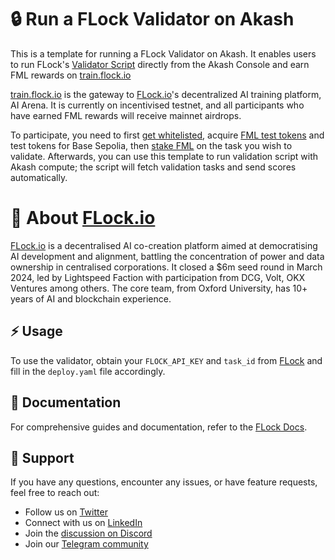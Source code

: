 # 🔒 Run a FLock Validator on Akash

This is a template for running a FLock Validator on Akash. It enables users to run FLock's [Validator Script](https://github.com/FLock-io/llm-loss-validator/tree/main) directly from the Akash Console and earn FML rewards on [train.flock.io](http://train.flock.io/)

[train.flock.io](http://train.flock.io/) is the gateway to [FLock.io](http://flock.io/)'s decentralized AI training platform, AI Arena. It is currently on incentivised testnet, and all participants who have earned FML rewards will receive mainnet airdrops.

To participate, you need to first [get whitelisted](https://blog.flock.io/news/trainflock), acquire [FML test tokens](https://train.flock.io/faucet) and test tokens for Base Sepolia, then [stake FML](https://train.flock.io/stake) on the task you wish to validate.  Afterwards, you can use this template to run validation script with Akash compute; the script will fetch validation tasks and send scores automatically.

# 🚀 About [FLock.io](http://flock.io/)

[FLock.io](http://flock.io/) is a decentralised AI co-creation platform aimed at democratising AI development and alignment, battling the concentration of power and data ownership in centralised corporations. It closed a $6m seed round in March 2024, led by Lightspeed Faction with participation from DCG, Volt, OKX Ventures among others. The core team, from Oxford University, has 10+ years of AI and blockchain experience.

## ⚡ Usage

To use the validator, obtain your `FLOCK_API_KEY` and `task_id` from [FLock](https://train.flock.io) and fill in the `deploy.yaml` file accordingly.

## 📖 Documentation

For comprehensive guides and documentation, refer to the [FLock Docs](https://docs.flock.io/flock-product/ai-arena/validator-guide).

## 🙋 Support

If you have any questions, encounter any issues, or have feature requests, feel free to reach out:

- Follow us on [Twitter](https://twitter.com/flock_io)
- Connect with us on [LinkedIn](https://www.linkedin.com/company/flock-io/)
- Join the [discussion on Discord](https://discord.com/invite/ay8MnJCg2W)
- Join our [Telegram community](https://t.me/flock_io_community)
